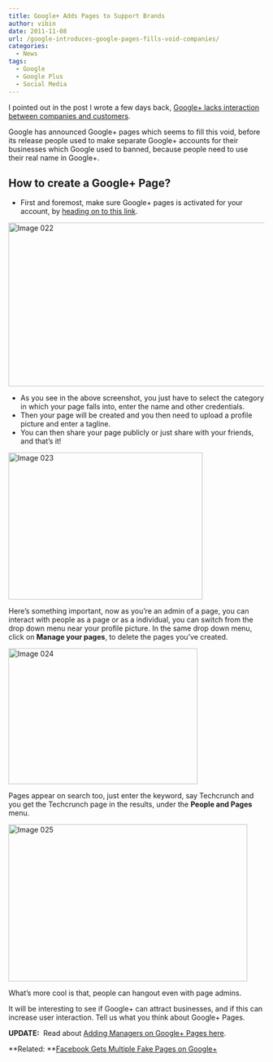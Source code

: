 ```yaml
---
title: Google+ Adds Pages to Support Brands
author: vibin
date: 2011-11-08
url: /google-introduces-google-pages-fills-void-companies/
categories:
  - News
tags:
  - Google
  - Google Plus
  - Social Media
---
```

I pointed out in the post I wrote a few days back, <a href="http://devilsworkshop.org/showdown-google-facebook/" target="_blank">Google+ lacks interaction between companies and customers</a>.

Google has announced Google+ pages which seems to fill this void, before its release people used to make separate Google+ accounts for their businesses which Google used to banned, because people need to use their real name in Google+.

## How to create a Google+ Page?

  * First and foremost, make sure Google+ pages is activated for your account, by <a href="https://plus.google.com/pages/create" onclick="_gaq.push(['_trackEvent', 'outbound-article', 'https://plus.google.com/pages/create', 'heading on to this link']);" target="_blank">heading on to this link</a>.

[<img class="wp-image-50099" style="padding-left: 0px;padding-right: 0px;padding-top: 0px;border: 0px" src="http://cdn.devilsworkshop.org/files/2011/11/Image-022_thumb.png" alt="Image 022" width="510" height="322" border="0" />][1]

  * As you see in the above screenshot, you just have to select the category in which your page falls into, enter the name and other credentials.
  * Then your page will be created and you then need to upload a profile picture and enter a tagline.
  * You can then share your page publicly or just share with your friends, and that’s it!

[<img style="padding-left: 0px;padding-right: 0px;padding-top: 0px;border: 0px" src="http://cdn.devilsworkshop.org/files/2011/11/Image-023_thumb.png" alt="Image 023" width="382" height="289" border="0" />][2]

Here’s something important, now as you’re an admin of a page, you can interact with people as a page or as a individual, you can switch from the drop down menu near your profile picture. In the same drop down menu, click on **Manage your pages**, to delete the pages you&#8217;ve created.

[<img style="padding-left: 0px;padding-right: 0px;padding-top: 0px;border: 0px" src="http://cdn.devilsworkshop.org/files/2011/11/Image-024_thumb.png" alt="Image 024" width="372" height="267" border="0" />][3]

Pages appear on search too, just enter the keyword, say Techcrunch and you get the Techcrunch page in the results, under the **People and Pages** menu.

[<img style="padding-left: 0px;padding-right: 0px;padding-top: 0px;border: 0px" src="http://cdn.devilsworkshop.org/files/2011/11/Image-025_thumb.png" alt="Image 025" width="470" height="309" border="0" />][4]

What’s more cool is that, people can hangout even with page admins.

It will be interesting to see if Google+ can attract businesses, and if this can increase user interaction. Tell us what you think about Google+ Pages.

**UPDATE:**  Read about [Adding Managers on Google+ Pages here][5].

**Related: **[Facebook Gets Multiple Fake Pages on Google+][6]

 [1]: http://cdn.devilsworkshop.org/files/2011/11/Image-022.png
 [2]: http://cdn.devilsworkshop.org/files/2011/11/Image-023.png
 [3]: http://cdn.devilsworkshop.org/files/2011/11/Image-024.png
 [4]: http://cdn.devilsworkshop.org/files/2011/11/Image-025.png
 [5]: http://devilsworkshop.org/add-managers-gplus-pages/
 [6]: http://devilsworkshop.org/facebook-multiple-fake-official-pages-google/
